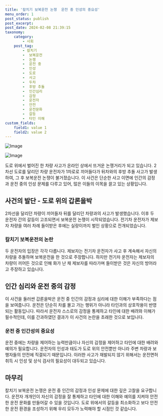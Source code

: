 ```yaml
---
title: '칼치기 보복운전 논쟁  운전 중 인성의 중요성'
menu_order: 1
post_status: publish
post_excerpt: 
post_date: 2024-02-08 21:39:15
taxonomy:
    category:
        - 사회
    post_tag:
        - 칼치기
        -  보복운전
        -  논쟁
        -  운전 중
        -  인성
        -  도로
        -  사고
        -  두차
        -  후방 추돌
        -  인간심리
        -  감정
        -  운전자
        -  안전
        -  운전문화
        -  갈등
        -  타인 이해
custom_fields:
    field1: value 1
    field2: value 2
---
```


![Image](https://imgnews.pstatic.net/image/055/2024/02/08/0001129571_002_20240208175308337.jpg?type=w647)

![Image](https://imgnews.pstatic.net/image/055/2024/02/08/0001129571_003_20240208175308368.jpg?type=w647)

도로 위에서 벌어진 한 차량 사고가 온라인 상에서 뜨거운 논쟁거리가 되고 있습니다. 2차선 도로를 달리던 차량 운전자가 1차로로 끼어들다가 뒤차와의 후방 추돌 사고가 발생하여, 그 후 보복운전 논쟁이 불거졌습니다. 이 사건은 단순한 사고 이면에 인간의 감정과 운전 중의 인성 문제를 다루고 있어, 많은 이들의 이목을 끌고 있는 상황입니다.
## 사건의 발단 - 도로 위의 갑론을박
2차선을 달리던 차량이 끼어들자 뒤를 달리던 차량과의 사고가 발생했습니다. 이후 두 운전자 간의 갈등이 고조되면서 보복운전 논쟁이 시작되었습니다. 전기차 운전자가 제보자 차량을 여러 차례 들이받은 후에는 실랑이까지 벌인 상황으로 전개되었습니다.
### 칼치기 보복운전의 논란
두 운전자의 입장은 각각 다릅니다. 제보자는 전기차 운전자가 사고 후 계속해서 자신의 차량을 추돌하며 보복운전을 한 것으로 주장합니다. 하지만 전기차 운전자는 제보자의 차량이 끼어든 것으로 인해 화가 난 채 제보자를 따라가며 들이받은 것은 자신의 방어라고 주장하고 있습니다.
## 인간 심리와 운전 중의 감정
이 사건을 둘러싼 갑론을박은 운전 중 인간의 감정과 심리에 대한 이해가 부족하다는 점을 보여줍니다. 운전은 단순히 차를 몰고 가는 행위가 아니라 타인과의 상호작용이 반영되는 활동입니다. 따라서 운전자 스스로의 감정을 통제하고 타인에 대한 배려와 이해가 필수적인데, 이를 간과하였던 결과가 이 사건의 논란을 초래한 것으로 보입니다.
### 운전 중 인간성의 중요성
운전 중에는 차량을 제어하는 능력만큼이나 자신의 감정을 제어하고 타인에 대한 배려와 예의가 필요합니다. 운전자의 인성과 태도가 도로 위의 안전뿐만 아니라 주변 차량과 보행자들의 안전에 직결되기 때문입니다. 이러한 사고가 재발되지 않기 위해서는 운전면허 취득 시 인성 및 상식 검사의 필요성이 대두되고 있습니다.
## 마무리
칼치기 보복운전 논쟁은 운전 중 인간의 감정과 인성 문제에 대한 깊은 고찰을 요구합니다. 운전자 개개인이 자신의 감정을 잘 통제하고 타인에 대한 이해와 예의를 지켜야 안전한 운전 문화를 만들어갈 수 있을 것입니다. 도로 위에서의 갈등을 최소화하고 보다 안전한 운전 환경을 조성하기 위해 우리 모두가 노력해야 할 시점인 것 같습니다.
